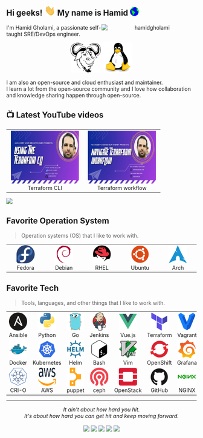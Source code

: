 
## Hi geeks! <img src="./img/Hi.gif" width="29px"> My name is Hamid&nbsp;<img src="./img/Earth.gif" width="24px">

<p align="center"> <img align="right" width="50%" src="https://github-readme-stats.vercel.app/api?username=hamidgholami&show_icons=true&theme=gotham" alt="hamidgholami" />

I'm Hamid Gholami, a passionate self-taught SRE/DevOps engineer.

<p align="center">
	<img title="Linux" alt="Linux" src="./img/gnu-icon.svg" width="80" height="80" />
	<img title="Linux" alt="Linux" src="./img/linux-original.svg" width="80" height="80" />

</p>

I am also an open-source and cloud enthusiast and maintainer.<br> I learn a lot from the open-source community and I love how collaboration and knowledge sharing happen through open-source.

## 📺 Latest YouTube videos

<table>
  <tr>
  <td align="center"  width="190">
    <a href="https://www.youtube.com/watch?v=YAoM2LN6f3M" target="_blank">
      <img src="./img/youtube-cards/terraform-cli-youtube.jpeg" alt="Watch the video" width="180" height="140" />
    </a>
    <br> Terraform CLI
  </td>
  <td align="center"  width="190">
    <a href="https://www.youtube.com/watch?v=kFLhMdftMUg" target="_blank">
      <img src="./img/youtube-cards/navigate-terraform-workflow.png" alt="Watch the video" width="180" height="140" />
    </a>
    <br> Terraform workflow
  </td>
</table>

[<img src="https://custom-icon-badges.herokuapp.com/badge/-Subscribe-red?style=for-the-badge&logo=video&logoColor=white"/>](https://www.youtube.com/channel/UCBlOVqLEwcvFNG03KDAVTlw?sub_confirmation=1)


<h2 align="left" id="hamid-gholami-os">Favorite Operation System</h2>

> Operation systems (OS) that I like to work with.

<table>
  <tr>
  <td align="center"  width="96">
    <a href="https://getfedora.org/">
      <img src="./img/getfedora-icon.svg" width="48" height="48" alt="Fedora" />
    </a>
    <br>Fedora
  </td>
  <td align="center"  width="96">
    <a href="https://www.debian.org/">
      <img src="./img/debian-original.svg" width="48" height="48" alt="Debian" />
    </a>
    <br>Debian
  </td>
  <td align="center"  width="96">
    <a href="https://www.redhat.com">
      <img src="./img/redhat-original.svg" width="48" height="48" alt="RHEL" />
    </a>
    <br>RHEL
  </td>
    <td align="center" width="96">
      <a href="https://ubuntu.com/">
        <img src="./img/ubuntu-plain.svg" width="48" height="48" alt="Ubuntu" />
      </a>
      <br>Ubuntu
    </td>
    <td align="center"  width="96">
      <a href="https://archlinux.org/">
        <img src="./img/archlinux-icon.svg" width="48" height="48" alt="Arch" />
      </a>
      <br>Arch
    </td>
  </tr>
  </table>


<h2 align="left" id="hamid-gholami-tech">Favorite Tech</h2>

> Tools, languages, and other things that I like to work with.

<table>
  <tr>
    <td align="center" width="96">
      <a href="https://www.ansible.com/">
        <img src="./img/ansible-icon.svg" width="48" height="48" alt="Ansible" />
      </a>
      <br>Ansible
    </td>
    <td align="center" width="96">
      <a href="https://www.python.org/">
        <img src="./img/python-original.svg" width="48" height="48" alt="Python" />
      </a>
      <br>Python
    </td>
    <td align="center" width="96">
      <a href="https://golang.org/">
        <img src="./img/go-original-toy.svg" width="48" height="48" alt="Golang" />
      </a>
      <br>Go
    </td>
    <td align="center" width="96">
      <a href="https://www.jenkins.io/">
        <img src="./img/jenkins-icon.svg" width="48" height="48" alt="Jenkins" />
      </a>
      <br>Jenkins
    </td>
    <td align="center" width="96">
      <a href="https://vuejs.org/">
        <img src="./img/vuejs-original.svg" width="48" height="48" alt="Vue.js" />
      </a>
      <br>Vue.js
    </td>
    <td align="center" width="96">
      <a href="https://www.terraform.io/">
        <img src="./img/terraformio-icon.svg" width="48" height="48" alt="Terraform" />
      </a>
      <br>Terraform
    </td>
    <td align="center" width="96">
      <a href="https://www.vagrantup.com/" >
        <img src="./img/vagrant-original.svg" width="48" height="48" alt="Vagrant" />
      </a>
      <br>Vagrant
    </td>
    <td align="center" width="96">
      <a href="https://git-scm.com/">
        <img src="./img/git-original.svg" width="48" height="48" alt="Git" />
      </a>
      <br>Git
    </td>
    <td align="center" width="96">
      <a href="https://www.djangoproject.com/">
        <img src="./img/django-original.svg" width="48" height="48" alt="django" />
      </a>
      <br>django
    </td>
  </tr>
  <tr>
    <td align="center" width="96">
      <a href="https://www.docker.com/" >
        <img src="./img/docker-original.svg" width="48" height="48" alt="Docker" />
      </a>
      <br>Docker
    </td>
    <td align="center" width="96">
      <a href="https://kubernetes.io/" >
        <img src="./img/kubernetes-icon-color.svg" width="48" height="48" alt="Kubernetes" />
      </a>
      <br>Kubernetes
    </td>
    <td align="center"  width="96">
      <a href="https://helm.sh/">
        <img src="./img/helmsh-icon.svg" width="48" height="48" alt="Helm" />
      </a>
      <br>Helm
    </td>
    <td align="center"  width="96">
      <a href="https://www.gnu.org/software/bash/">
        <img src="./img/bash.png" width="48" height="48" alt="Bash" />
      </a>
      <br>Bash
    </td>
    <td align="center" width="96">
      <a href="https://www.vim.org/">
        <img src="./img/vim-original.svg" width="48" height="48" alt="Vim" />
      </a>
      <br>Vim
    </td>
    <td align="center"  width="96">
      <a href="https://www.openshift.com/">
        <img src="./img/openshift-icon.svg" width="48" height="48" alt="OpenShift" />
      </a>
      <br>OpenShift
    </td>
    <td align="center" width="96">
      <a href="https://grafana.com/" >
        <img src="./img/grafana_icon.svg" width="48" height="48" alt="Grafana" />
      </a>
      <br>Grafana
    </td>
    <td align="center" width="96">
      <a href="https://prometheus.io/" >
        <img src="./img/prometheus-icon-color.svg" width="48" height="48" alt="Prometheus" />
      </a>
      <br>Prometheus
    </td>
    <td align="center" width="96">
      <a href="https://istio.io/" >
        <img src="./img/istioio-icon.svg" width="48" height="48" alt="Istio" />
      </a>
      <br>Istio
    </td>
  </tr>
  <tr>
    <td align="center" width="96">
      <a href="https://cri-o.io/" >
        <img src="./img/cri-oio-icon.svg" width="48" height="48" alt="CRI-O" />
      </a>
      <br>CRI-O
    </td>
    <td align="center" width="96">
      <a href="https://aws.amazon.com/" >
        <img src="./img/aws.svg" width="48" height="48" alt="AWS" />
      </a>
      <br>AWS
    </td>
    <td align="center"  width="96">
      <a href="https://puppet.com/">
        <img src="./img/puppet-icon.svg" width="48" height="48" alt="puppet" />
      </a>
      <br>puppet
    </td>
    <td align="center"  width="96">
      <a href="https://ceph.io/">
        <img src="./img/ceph-icon.svg" width="48" height="48" alt="ceph" />
      </a>
      <br>ceph
    </td>
    <td align="center" width="96">
      <a href="https://www.openstack.org/">
        <img src="./img/openstack-icon.svg" width="48" height="48" alt="OpenStack" />
      </a>
      <br>OpenStack
    </td>
    <td align="center"  width="96">
      <a href="https://github.com/">
        <img src="./img/github-original.svg" width="48" height="48" alt="GitHub" />
      </a>
      <br>GitHub
    </td>
    <td align="center" width="96">
      <a href="https://www.nginx.com/" >
        <img src="./img/nginx-original.svg" width="48" height="48" alt="NGINX" />
      </a>
      <br>NGINX
    </td>
    <td align="center" width="96">
      <a href="http://www.haproxy.org/" >
        <img src="./img/haproxy-icon.svg" width="48" height="48" alt="HAProxy" />
      </a>
      <br>HAProxy
    </td>
    <td align="center" width="96">
      <a href="https://gitlab.com" >
        <img src="./img/gitlab-original.svg" width="48" height="48" alt="GitLab" />
      </a>
      <br>GitLab
    </td>
  </tr>
</table>

<hr>
<p align="center">
   <i>It ain't about how hard you hit.</i>
   <br>
   <i>It's about how hard you can get hit and keep moving forward.</i>
   <br>
<br>
<a target="_blank" href="https://geekestan.com/"><img src="https://img.shields.io/badge/-WEB-FF4088?style=for-the-badge&logo=Hugo&logoColor=white"></img></a>
<a target="_blank" href="https://www.linkedin.com/in/hamid-gholami"><img src="https://img.shields.io/badge/-LinkedIn-0077B5?style=for-the-badge&logo=Linkedin&logoColor=white"></img></a>
<a target="_blank" href="mailto:hidgholami@gmail.com"><img src="https://img.shields.io/badge/-Gmail-D14836?style=for-the-badge&logo=Gmail&logoColor=white"></img></a>
<a target="_blank" href="https://twitter.com/045_hamid"><img src="https://img.shields.io/badge/-Twitter-1DA1F2?style=for-the-badge&logo=Twitter&logoColor=white"></img></a>
<a target="_blank" href="https://www.youtube.com/channel/UCBlOVqLEwcvFNG03KDAVTlw"><img src="https://img.shields.io/badge/YouTube-FF0000?style=for-the-badge&logo=youtube&logoColor=white"></img></a>
<br>
</p>       

